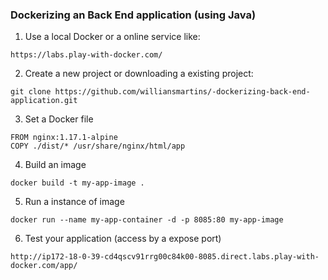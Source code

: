### Dockerizing an Back End application (using Java)

1. Use a local Docker or a online service like:
```
https://labs.play-with-docker.com/
```

2. Create a new project or downloading a existing project:
```
git clone https://github.com/williansmartins/-dockerizing-back-end-application.git
```

3. Set a Docker file
```
FROM nginx:1.17.1-alpine
COPY ./dist/* /usr/share/nginx/html/app
```

4. Build an image
```
docker build -t my-app-image .
```

5. Run a instance of image
```
docker run --name my-app-container -d -p 8085:80 my-app-image
```

6. Test your application (access by a expose port)
```
http://ip172-18-0-39-cd4qscv91rrg00c84k00-8085.direct.labs.play-with-docker.com/app/
```
